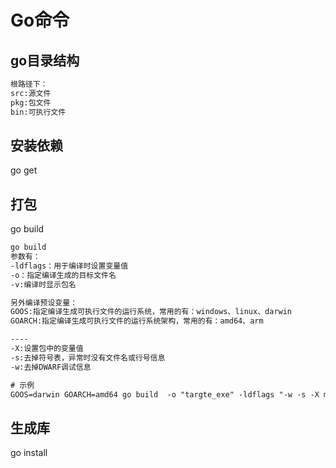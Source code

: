 # Go命令

## go目录结构

```txt
根路径下：
src:源文件
pkg:包文件
bin:可执行文件
```

## 安装依赖
go get

## 打包

go build

```txt
go build
参数有：
-ldflags：用于编译时设置变量值
-o：指定编译生成的目标文件名
-v:编译时显示包名

另外编译预设变量：
GOOS:指定编译生成可执行文件的运行系统，常用的有：windows、linux、darwin
GOARCH:指定编译生成可执行文件的运行系统架构，常用的有：amd64、arm

----
-X:设置包中的变量值
-s:去掉符号表，异常时没有文件名或行号信息
-w:去掉DWARF调试信息
```

```txt
# 示例
GOOS=darwin GOARCH=amd64 go build  -o "targte_exe" -ldflags "-w -s -X main.Env=test -X main.Version=1.0"
```

## 生成库
go install
